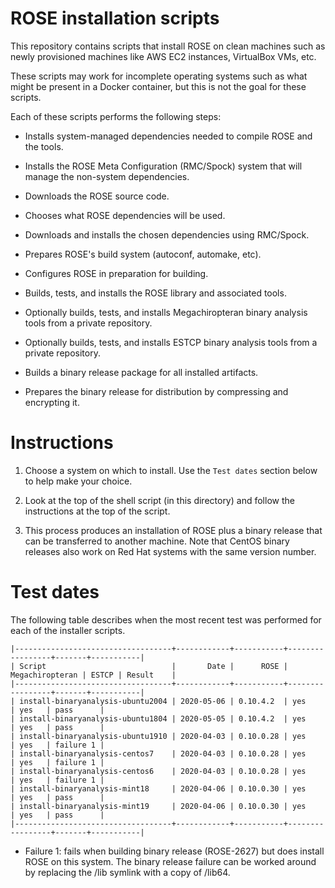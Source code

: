 # ROSE installation scripts

This repository contains scripts that install ROSE on clean machines
such as newly provisioned machines like AWS EC2 instances, VirtualBox
VMs, etc.

These scripts may work for incomplete operating systems such as what
might be present in a Docker container, but this is not the goal for
these scripts.

Each of these scripts performs the following steps:

* Installs system-managed dependencies needed to compile ROSE and the
  tools.
  
* Installs the ROSE Meta Configuration (RMC/Spock) system that will
  manage the non-system dependencies.
  
* Downloads the ROSE source code.

* Chooses what ROSE dependencies will be used.

* Downloads and installs the chosen dependencies using RMC/Spock.

* Prepares ROSE's build system (autoconf, automake, etc).

* Configures ROSE in preparation for building.

* Builds, tests, and installs the ROSE library and associated tools.

* Optionally builds, tests, and installs Megachiropteran binary
  analysis tools from a private repository.
  
* Optionally builds, tests, and installs ESTCP binary analysis tools
  from a private repository.
  
* Builds a binary release package for all installed artifacts.

* Prepares the binary release for distribution by compressing and
  encrypting it.
  
# Instructions

1. Choose a system on which to install. Use the `Test dates` section
   below to help make your choice.

2. Look at the top of the shell script (in this directory) and follow
   the instructions at the top of the script.

3. This process produces an installation of ROSE plus a binary release
   that can be transferred to another machine.  Note that CentOS
   binary releases also work on Red Hat systems with the same version
   number.

# Test dates

The following table describes when the most recent test was performed
for each of the installer scripts.

    |-----------------------------------+------------+-----------+-----------------+-------+-----------|
    | Script                            |       Date |      ROSE | Megachiropteran | ESTCP | Result    |
    |-----------------------------------+------------+-----------+-----------------+-------+-----------|
	| install-binaryanalysis-ubuntu2004 | 2020-05-06 | 0.10.4.2  | yes             | yes   | pass      |
    | install-binaryanalysis-ubuntu1804 | 2020-05-05 | 0.10.4.2  | yes             | yes   | pass      |
    | install-binaryanalysis-ubuntu1910 | 2020-04-03 | 0.10.0.28 | yes             | yes   | failure 1 |
    | install-binaryanalysis-centos7    | 2020-04-03 | 0.10.0.28 | yes             | yes   | failure 1 |
    | install-binaryanalysis-centos6    | 2020-04-03 | 0.10.0.28 | yes             | yes   | failure 1 |
    | install-binaryanalysis-mint18     | 2020-04-06 | 0.10.0.30 | yes             | yes   | pass      |
    | install-binaryanalysis-mint19     | 2020-04-06 | 0.10.0.30 | yes             | yes   | pass      |
    |-----------------------------------+------------+-----------+-----------------+-------+-----------|

* Failure 1: fails when building binary release (ROSE-2627) but does
  install ROSE on this system.  The binary release failure can be
  worked around by replacing the /lib symlink with a copy of /lib64.
